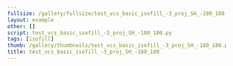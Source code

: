 ```yaml
---
fullsize: /gallery/fullsize/test_vcs_basic_isofill_-3_proj_SH_-180_180.png
layout: example
other: []
script: test_vcs_basic_isofill_-3_proj_SH_-180_180.py
tags: [isofill]
thumb: /gallery/thumbnails/test_vcs_basic_isofill_-3_proj_SH_-180_180.png
title: test_vcs_basic_isofill_-3_proj_SH_-180_180
---
```

